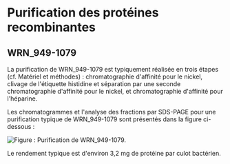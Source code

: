 # Purification des protéines recombinantes

## WRN_949-1079

La purification de WRN_949-1079 est typiquement réalisée en trois étapes (cf.
Matériel et méthodes) : chromatographie d'affinité pour le nickel, clivage de
l'étiquette histidine et séparation par une seconde chromatographie d'affinité
pour le nickel, et chromatographie d'affinité pour l'héparine.

Les chromatogrammes et l'analyse des fractions par SDS-PAGE pour une
purification typique de WRN_949-1079 sont présentés dans la figure ci-dessous :

![Figure : Purification de WRN_949-1079.](partie-2/figures/purif-wrn.jpg)

Le rendement typique est d'environ 3,2 mg de protéine par culot bactérien.

